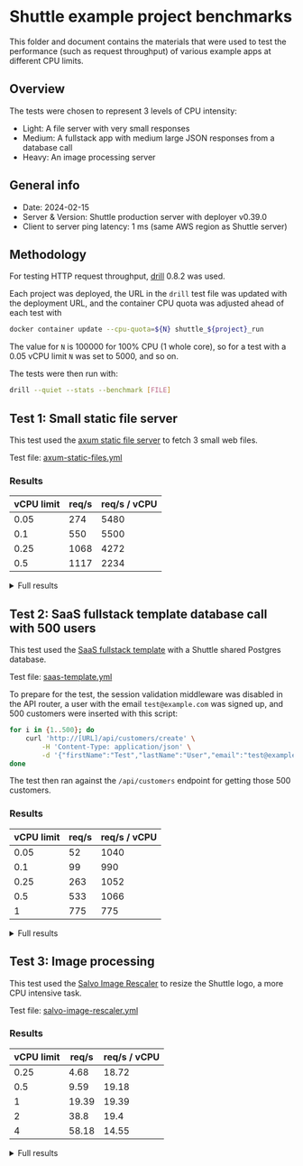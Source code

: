 # Shuttle example project benchmarks

This folder and document contains the materials that were used to test the performance (such as request throughput) of various example apps at different CPU limits.

## Overview

The tests were chosen to represent 3 levels of CPU intensity:

- Light: A file server with very small responses
- Medium: A fullstack app with medium large JSON responses from a database call
- Heavy: An image processing server

## General info

- Date: 2024-02-15
- Server & Version: Shuttle production server with deployer v0.39.0
- Client to server ping latency: 1 ms (same AWS region as Shuttle server)

## Methodology

For testing HTTP request throughput, [drill](https://github.com/fcsonline/drill) 0.8.2 was used.

Each project was deployed,
the URL in the `drill` test file was updated with the deployment URL,
and the container CPU quota was adjusted ahead of each test with

```bash
docker container update --cpu-quota=${N} shuttle_${project}_run
```

The value for `N` is 100000 for 100% CPU (1 whole core), so for a test with a 0.05 vCPU limit `N` was set to 5000, and so on.

The tests were then run with:

```bash
drill --quiet --stats --benchmark [FILE]
```

## Test 1: Small static file server

This test used the [axum static file server](../axum/static-files/) to fetch 3 small web files.

Test file: [axum-static-files.yml](./axum-static-files.yml)

### Results

| vCPU limit | req/s    | req/s / vCPU |
|------------|----------|--------------|
| 0.05 |  274 | 5480 |
| 0.1  |  550 | 5500 |
| 0.25 | 1068 | 4272 |
| 0.5  | 1117 | 2234 |

<details>
<summary>Full results</summary>

**vCPU Limit:** 0.05

```text
Time taken for tests      546.5 seconds
Total requests            150000
Successful requests       150000
Failed requests           0
Requests per second       274.45 [#/sec]
Median time per request   45ms
Average time per request  58ms
Sample standard deviation 67ms
99.0'th percentile        299ms
99.5'th percentile        301ms
99.9'th percentile        498ms
```

**vCPU Limit:** 0.1

```text
Time taken for tests      272.8 seconds
Total requests            150000
Successful requests       150000
Failed requests           0
Requests per second       549.92 [#/sec]
Median time per request   4ms
Average time per request  29ms
Sample standard deviation 37ms
99.0'th percentile        99ms
99.5'th percentile        99ms
99.9'th percentile        105ms
```

**vCPU Limit:** 0.25

```text
Time taken for tests      140.4 seconds
Total requests            150000
Successful requests       145391
Failed requests           4609
Requests per second       1068.36 [#/sec]
Median time per request   5ms
Average time per request  14ms
Sample standard deviation 18ms
99.0'th percentile        52ms
99.5'th percentile        54ms
99.9'th percentile        61ms
```

**vCPU Limit:** 0.5

```text
Time taken for tests      134.2 seconds
Total requests            150000
Successful requests       138972
Failed requests           11028
Requests per second       1117.46 [#/sec]
Median time per request   4ms
Average time per request  12ms
Sample standard deviation 18ms
99.0'th percentile        51ms
99.5'th percentile        53ms
99.9'th percentile        57ms
```

</details>

## Test 2: SaaS fullstack template database call with 500 users

This test used the [SaaS fullstack template](../fullstack-templates/saas/) with a Shuttle shared Postgres database.

Test file: [saas-template.yml](./saas-template.yml)

To prepare for the test, the session validation middleware was disabled in the API router,
a user with the email `test@example.com` was signed up,
and 500 customers were inserted with this script:

```sh
for i in {1..500}; do
    curl 'http://[URL]/api/customers/create' \
        -H 'Content-Type: application/json' \
        -d '{"firstName":"Test","lastName":"User","email":"test@example.com","phone":"123456789","priority":1,"userEmail":"test@example.com"}'
done
```

The test then ran against the `/api/customers` endpoint for getting those 500 customers.

### Results

| vCPU limit | req/s    | req/s / vCPU |
|------------|----------|--------------|
| 0.05 |  52 | 1040 |
| 0.1  |  99 |  990 |
| 0.25 | 263 | 1052 |
| 0.5  | 533 | 1066 |
| 1    | 775 |  775 |

<details>
<summary>Full results</summary>

**vCPU Limit:** 0.05

```text
Time taken for tests      193.3 seconds
Total requests            10000
Successful requests       10000
Failed requests           0
Requests per second       51.72 [#/sec]
Median time per request   301ms
Average time per request  308ms
Sample standard deviation 63ms
99.0'th percentile        401ms
99.5'th percentile        498ms
99.9'th percentile        500ms
```

**vCPU Limit:** 0.1

```text
Time taken for tests      101.1 seconds
Total requests            10000
Successful requests       10000
Failed requests           0
Requests per second       98.91 [#/sec]
Median time per request   195ms
Average time per request  160ms
Sample standard deviation 51ms
99.0'th percentile        299ms
99.5'th percentile        299ms
99.9'th percentile        301ms
```

**vCPU Limit:** 0.25

```text
Time taken for tests      38.0 seconds
Total requests            10000
Successful requests       10000
Failed requests           0
Requests per second       262.92 [#/sec]
Median time per request   78ms
Average time per request  57ms
Sample standard deviation 34ms
99.0'th percentile        99ms
99.5'th percentile        100ms
99.9'th percentile        104ms
```

**vCPU Limit:** 0.5

```text
Time taken for tests      18.8 seconds
Total requests            10000
Successful requests       10000
Failed requests           0
Requests per second       533.31 [#/sec]
Median time per request   18ms
Average time per request  26ms
Sample standard deviation 17ms
99.0'th percentile        64ms
99.5'th percentile        66ms
99.9'th percentile        72ms
```

**vCPU Limit:** 1

```text
Time taken for tests      12.9 seconds
Total requests            10000
Successful requests       10000
Failed requests           0
Requests per second       774.70 [#/sec]
Median time per request   16ms
Average time per request  17ms
Sample standard deviation 3ms
99.0'th percentile        25ms
99.5'th percentile        26ms
99.9'th percentile        35ms
```

</details>

## Test 3: Image processing

This test used the [Salvo Image Rescaler](../salvo/image-rescaler/) to resize the Shuttle logo, a more CPU intensive task.

Test file: [salvo-image-rescaler.yml](./salvo-image-rescaler.yml)

### Results

| vCPU limit | req/s    | req/s / vCPU |
|------------|----------|--------------|
| 0.25 |  4.68 | 18.72 |
| 0.5  |  9.59 | 19.18 |
| 1    | 19.39 | 19.39 |
| 2    | 38.8  | 19.4  |
| 4    | 58.18 | 14.55 |

<details>
<summary>Full results</summary>

**vCPU Limit:** 0.25

```text
Time taken for tests      427.0 seconds
Total requests            2000
Successful requests       2000
Failed requests           0
Requests per second       4.68 [#/sec]
Median time per request   807ms
Average time per request  853ms
Sample standard deviation 380ms
99.0'th percentile        1810ms
99.5'th percentile        2007ms
99.9'th percentile        2310ms
```

**vCPU Limit:** 0.5

```text
Time taken for tests      208.6 seconds
Total requests            2000
Successful requests       2000
Failed requests           0
Requests per second       9.59 [#/sec]
Median time per request   408ms
Average time per request  416ms
Sample standard deviation 172ms
99.0'th percentile        803ms
99.5'th percentile        893ms
99.9'th percentile        999ms
```

**vCPU Limit:** 1

```text
Time taken for tests      103.2 seconds
Total requests            2000
Successful requests       2000
Failed requests           0
Requests per second       19.39 [#/sec]
Median time per request   208ms
Average time per request  206ms
Sample standard deviation 86ms
99.0'th percentile        393ms
99.5'th percentile        397ms
99.9'th percentile        412ms
```

**vCPU Limit:** 2

```text
Time taken for tests      51.5 seconds
Total requests            2000
Successful requests       2000
Failed requests           0
Requests per second       38.80 [#/sec]
Median time per request   108ms
Average time per request  102ms
Sample standard deviation 42ms
99.0'th percentile        191ms
99.5'th percentile        197ms
99.9'th percentile        216ms
```

**vCPU Limit:** 4

```text
Time taken for tests      34.4 seconds
Total requests            2000
Successful requests       2000
Failed requests           0
Requests per second       58.18 [#/sec]
Median time per request   75ms
Average time per request  68ms
Sample standard deviation 27ms
99.0'th percentile        132ms
99.5'th percentile        137ms
99.9'th percentile        145ms
```

